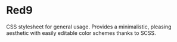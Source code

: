 # Red9
CSS stylesheet for general usage.
Provides a minimalistic, pleasing aesthetic with easily editable color schemes thanks to SCSS.
